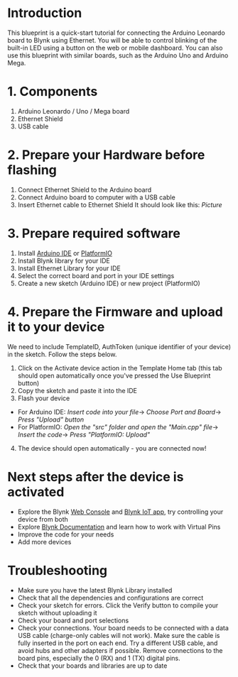 # Introduction

This blueprint is a quick-start tutorial for connecting the Arduino Leonardo board to Blynk using Ethernet. You will be able to control blinking of the built-in LED using a button on the web or mobile dashboard. You can also use this blueprint with similar boards, such as the Arduino Uno and Arduino Mega.

# 1. Components 

1. Arduino Leonardo / Uno / Mega board
2. Ethernet Shield
3. USB cable


# 2. Prepare your Hardware before flashing

1. Connect Ethernet Shield to the Arduino board
2. Connect Arduino board to computer with a USB cable
3. Insert Ethernet cable to Ethernet Shield
It should look like this:
*Picture*

# 3. Prepare required software

1. Install [Arduino IDE](https://www.arduino.cc/en/software) or [PlatformIO](https://platformio.org/install)
2. Install Blynk library for your IDE
3. Install Ethernet Library for your IDE
4. Select the correct board and port in your IDE settings
5. Create a new sketch (Arduino IDE) or new project (PlatformIO)


# 4. Prepare the Firmware and upload it to your device

We need to include TemplateID, AuthToken (unique identifier of your device) in the sketch. Follow the steps below.

1. Click on the Activate device action in the Template Home tab (this tab should open automatically once you've pressed the Use Blueprint button)
2. Copy the sketch and paste it into the IDE
3. Flash your device
* For Arduino IDE:
 *Insert code into your file*->
 *Choose Port and Board*->
 *Press "Upload" button*
* For PlatformIO:
*Open the "src" folder and open the "Main.cpp" file*->
*Insert the code*->
*Press "PlatformIO: Upload"*

4. The device should open automatically - you are connected now!


# Next steps after the device is activated

* Explore the Blynk [Web Console](blynk.cloud) and [Blynk IoT app](https://docs.blynk.io/en/downloads/blynk-apps-for-ios-and-android), try controlling your device from both
* Explore [Blynk Documentation](https://docs.blynk.io/en/getting-started/using-virtual-pins-to-control-physical-devices) and learn how to work with Virtual Pins
* Improve the code for your needs
* Add more devices


# Troubleshooting

* Make sure you have the latest Blynk Library installed
* Check that all the dependencies and configurations are correct
* Check your sketch for errors. Click the Verify button to compile your sketch without uploading it
* Check your board and port selections
* Check your connections. Your board needs to be connected with a data USB cable (charge-only cables will not work). Make sure the cable is fully inserted in the port on each end. Try a different USB cable, and avoid hubs and other adapters if possible. Remove connections to the board pins, especially the 0 (RX) and 1 (TX) digital pins.
* Check that your boards and libraries are up to date
